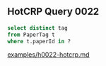 
## HotCRP Query 0022
```sql
select distinct tag
from PaperTag t
where t.paperId in ?
```
[examples/h0022-hotcrp.md](/examples/h0022-hotcrp.md)